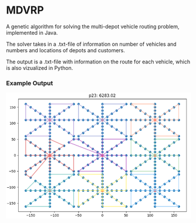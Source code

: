 # MDVRP
A genetic algorithm for solving the multi-depot vehicle routing problem, 
implemented in Java.

The solver takes in a .txt-file of information on number of vehicles and
numbers and locations of depots and customers.

The output is a .txt-file with information on the route for each vehicle,
which is also vizualized in Python.

### Example Output
![](p23-out.png)
